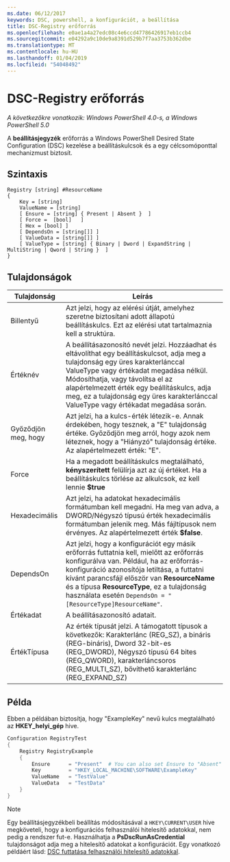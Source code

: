 ```yaml
---
ms.date: 06/12/2017
keywords: DSC, powershell, a konfigurációt, a beállítása
title: DSC-Registry erőforrás
ms.openlocfilehash: e0ae1a4a27edc08c4e6ccd47786426917eb1ccb4
ms.sourcegitcommit: e04292a9c10de9a8391d529b7f7aa3753b362dbe
ms.translationtype: MT
ms.contentlocale: hu-HU
ms.lasthandoff: 01/04/2019
ms.locfileid: "54048492"
---
```

# <a name="dsc-registry-resource"></a>DSC-Registry erőforrás

_A következőkre vonatkozik: Windows PowerShell 4.0-s, a Windows PowerShell 5.0_

A **beállításjegyzék** erőforrás a Windows PowerShell Desired State Configuration (DSC) kezelése a beállításkulcsok és a egy célcsomóponttal mechanizmust biztosít.

## <a name="syntax"></a>Szintaxis

```
Registry [string] #ResourceName
{
    Key = [string]
    ValueName = [string]
    [ Ensure = [string] { Present | Absent }  ]
    [ Force =  [bool]   ]
    [ Hex = [bool] ]
    [ DependsOn = [string[]] ]
    [ ValueData = [string[]] ]
    [ ValueType = [string] { Binary | Dword | ExpandString | MultiString | Qword | String }  ]
}
```

## <a name="properties"></a>Tulajdonságok

| Tulajdonság | Leírás |
| --- | --- |
| Billentyű| Azt jelzi, hogy az elérési útját, amelyhez szeretne biztosítani adott állapotú beállításkulcs. Ezt az elérési utat tartalmaznia kell a struktúra.|
| Értéknév| A beállításazonosító nevét jelzi. Hozzáadhat és eltávolíthat egy beállításkulcsot, adja meg a tulajdonság egy üres karakterlánccal ValueType vagy értékadat megadása nélkül. Módosíthatja, vagy távolítsa el az alapértelmezett érték egy beállításkulcs, adja meg, ez a tulajdonság egy üres karakterlánccal ValueType vagy értékadat megadása során.|
| Győződjön meg, hogy| Azt jelzi, ha a kulcs-érték létezik-e. Annak érdekében, hogy tesznek, a "E" tulajdonság értéke. Győződjön meg arról, hogy azok nem léteznek, hogy a "Hiányzó" tulajdonság értéke. Az alapértelmezett érték: "E".|
| Force| Ha a megadott beállításkulcs megtalálható, **kényszerített** felülírja azt az új értéket. Ha a beállításkulcs törlése az alkulcsok, ez kell lennie **$true** |
| Hexadecimális| Azt jelzi, ha adatokat hexadecimális formátumban kell megadni. Ha meg van adva, a DWORD/Négyszó típusú érték hexadecimális formátumban jelenik meg. Más fájltípusok nem érvényes. Az alapértelmezett érték **$false**.|
| DependsOn| Azt jelzi, hogy a konfigurációt egy másik erőforrás futtatnia kell, mielőtt az erőforrás konfigurálva van. Például, ha az erőforrás-konfiguráció azonosítója letiltása, a futtatni kívánt parancsfájl először van **ResourceName** és a típusa **ResourceType**, ez a tulajdonság használata esetén `DependsOn = "[ResourceType]ResourceName"`.|
| Értékadat| A beállításazonosító adatait.|
| ÉrtékTípusa| Az érték típusát jelzi. A támogatott típusok a következők: Karakterlánc (REG_SZ), a bináris (REG-bináris), Dword 32-bit-es (REG_DWORD), Négyszó típusú 64 bites (REG_QWORD), karakterláncsoros (REG_MULTI_SZ), bővíthető karakterlánc (REG_EXPAND_SZ) |

## <a name="example"></a>Példa

Ebben a példában biztosítja, hogy "ExampleKey" nevű kulcs megtalálható az **HKEY\_helyi\_gép** hive.

```powershell
Configuration RegistryTest
{
    Registry RegistryExample
    {
        Ensure      = "Present"  # You can also set Ensure to "Absent"
        Key         = "HKEY_LOCAL_MACHINE\SOFTWARE\ExampleKey"
        ValueName   = "TestValue"
        ValueData   = "TestData"
    }
}
```

> [!NOTE]
> Egy beállításjegyzékbeli beállítás módosításával a `HKEY\CURRENT\USER` hive megköveteli, hogy a konfigurációs felhasználói hitelesítő adatokkal, nem pedig a rendszer fut-e. Használhatja a **PsDscRunAsCredential** tulajdonságot adja meg a hitelesítő adatokat a konfigurációt. Egy vonatkozó példáért lásd: [DSC futtatása felhasználói hitelesítő adatokkal](../../../configurations/runAsUser.md).
